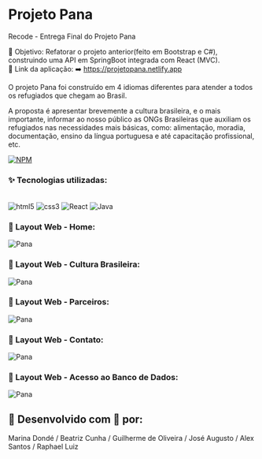 

# Projeto Pana

Recode - Entrega Final do Projeto Pana

🎯 Objetivo: Refatorar o projeto anterior(feito em Bootstrap e C#), construindo uma API em SpringBoot integrada com React (MVC). </br>
🔗 Link da aplicação: ➡️ https://projetopana.netlify.app

O projeto Pana foi construído em 4 idiomas diferentes para atender a todos os refugiados que chegam ao Brasil.

A proposta é apresentar brevemente a cultura brasileira, e o mais importante, informar ao nosso público as ONGs Brasileiras que auxiliam os refugiados nas necessidades mais básicas, como:
alimentação, moradia, documentação, ensino da língua portuguesa e até capacitação profissional, etc.

[![NPM](https://img.shields.io/npm/l/react)](https://github.com/MarinaDonde/Pana-ProjetoFinal)

###  ✨ Tecnologias utilizadas:

<div style="display: inline_block"><br/>
    <img align="center" alt="html5" src="https://img.shields.io/badge/HTML5-E34F26?style=for-the-badge&logo=html5&logoColor=white"/>
    <img align="center" alt="css3" src="https://img.shields.io/badge/CSS3-1572B6?style=for-the-badge&logo=css3&logoColor=white"/>   
    <img align="center" alt="React" src="https://img.shields.io/badge/React-20232A?style=for-the-badge&logo=react&logoColor=61DAFB"/>
    <img align="center" alt="Java" src="https://img.shields.io/badge/Java-ED8B00?style=for-the-badge&logo=java&logoColor=white"/>
</div>

### 🔹 Layout Web - Home:

![Pana](https://i.imgur.com/ifTFQaS.jpg)

### 🔹 Layout Web - Cultura Brasileira:

![Pana](https://i.imgur.com/Y1IMtFd.jpg)

### 🔹 Layout Web - Parceiros:

![Pana](https://i.imgur.com/7GTacb8.jpg)

### 🔹 Layout Web - Contato:

![Pana](https://i.imgur.com/TtGR6bu.jpg)

### 🔹 Layout Web - Acesso ao Banco de Dados:

![Pana](https://i.imgur.com/3W6yxIc.jpg)

## 🔹 Desenvolvido com 💙 por:

Marina Dondé / Beatriz Cunha / Guilherme de Oliveira / José Augusto / Alex Santos / Raphael Luiz
